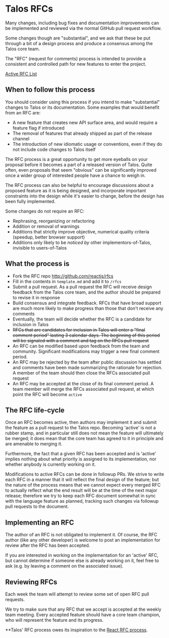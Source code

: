 # Talos RFCs

Many changes, including bug fixes and documentation improvements can be
implemented and reviewed via the normal GitHub pull request workflow.

Some changes though are "substantial", and we ask that these be put
through a bit of a design process and produce a consensus among the Talos
core team.

The "RFC" (request for comments) process is intended to provide a
consistent and controlled path for new features to enter the project.

[Active RFC List](https://github.com/talos-org/rfc/pulls)

## When to follow this process

You should consider using this process if you intend to make "substantial"
changes to Talos or its documentation. Some examples that would benefit
from an RFC are:

   - A new feature that creates new API surface area, and would
     require a feature flag if introduced
   - The removal of features that already shipped as part of the release
     channel
   - The introduction of new idiomatic usage or conventions, even if they
     do not include code changes to Talos itself

The RFC process is a great opportunity to get more eyeballs on your proposal
before it becomes a part of a released version of Talos. Quite often, even
proposals that seem "obvious" can be significantly improved once a wider
group of interested people have a chance to weigh in.

The RFC process can also be helpful to encourage discussions about a proposed
feature as it is being designed, and incorporate important constraints into
the design while it's easier to change, before the design has been fully
implemented.

Some changes do not require an RFC:

  - Rephrasing, reorganizing or refactoring
  - Addition or removal of warnings
  - Additions that strictly improve objective, numerical quality
  criteria (speedup, better browser support)
  - Additions only likely to be _noticed by_ other implementors-of-Talos,
  invisible to users-of-Talos

## What the process is

* Fork the RFC repo http://github.com/reactjs/rfcs
* Fill in the contents in `template.md` and add it to `/rfcs`
* Submit a pull request. As a pull request the RFC will receive design
feedback from the Talos core team, and the author should be prepared
to revise it in response
* Build consensus and integrate feedback. RFCs that have broad support
are much more likely to make progress than those that don't receive any
comments
* Eventually, the team will decide whether the RFC is a candidate
for inclusion in Talos
* ~~RFCs that are candidates for inclusion in Talos will enter a "final comment
period" lasting 3 calendar days. The beginning of this period will be signaled with a
comment and tag on the RFCs pull request~~
* An RFC can be modified based upon feedback from the team and community.
Significant modifications may trigger a new final comment period.
* An RFC may be rejected by the team after public discussion has settled
and comments have been made summarizing the rationale for rejection. A member of
the team should then close the RFCs associated pull request
* An RFC may be accepted at the close of its final comment period. A team
member will merge the RFCs associated pull request, at which point the RFC will
become `active`

## The RFC life-cycle

Once an RFC becomes active, then authors may implement it and submit the
feature as a pull request to the Talos repo. Becoming 'active' is not a rubber
stamp, and in particular still does not mean the feature will ultimately
be merged; it does mean that the core team has agreed to it in principle
and are amenable to merging it.

Furthermore, the fact that a given RFC has been accepted and is
'active' implies nothing about what priority is assigned to its
implementation, nor whether anybody is currently working on it.

Modifications to active RFCs can be done in followup PRs. We strive
to write each RFC in a manner that it will reflect the final design of
the feature; but the nature of the process means that we cannot expect
every merged RFC to actually reflect what the end result will be at
the time of the next major release; therefore we try to keep each RFC
document somewhat in sync with the language feature as planned,
tracking such changes via followup pull requests to the document.

## Implementing an RFC

The author of an RFC is not obligated to implement it. Of course, the
RFC author (like any other developer) is welcome to post an
implementation for review after the RFC has been accepted.

If you are interested in working on the implementation for an 'active'
RFC, but cannot determine if someone else is already working on it,
feel free to ask (e.g. by leaving a comment on the associated issue).

## Reviewing RFCs

Each week the team will attempt to review some set of open RFC
pull requests.

We try to make sure that any RFC that we accept is accepted at the
weekly team meeting. Every accepted feature should have a core team champion,
who will represent the feature and its progress.

**Talos' RFC process owes its inspiration to the [React RFC process](https://github.com/reactjs/rfcs).
